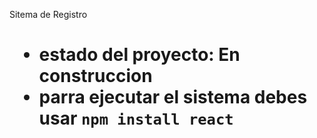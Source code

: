 <hi>Sitema de Registro <h1>
- estado del proyecto: En construccion
- parra ejecutar el sistema debes usar
  ```npm install react ```
